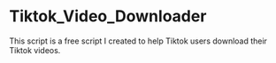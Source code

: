 # Tiktok_Video_Downloader
This script is a free script I created to help Tiktok users download their Tiktok videos.
